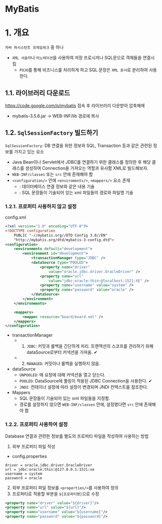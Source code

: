 # MyBatis

# 1. 개요
`자바 퍼시스턴트 프레임워크` 중 하나
- `XML 서술자`나 `어노테이션`을 사용하여 저장 프로시저나 SQL문으로 객체들을 연결시킴
  - `POJO`를 통해 비즈니스를 처리하게 하고 SQL 문장은 `XML 문서`로 분리하여 사용한다.

## 1.1. 라이브러리 다운로드
https://code.google.com/p/mybatis 접속 후 라이브러리 다운받아 압축해제
- mybatis-3.5.6.jar -> WEB-INF/lib 경로에 복사

## 1.2. `SqlSessionFactory` 빌드하기
`SqlSessionFactory`: DB 연결을 위한 정보와 SQL, Transaction 등과 같은 관련된 정보를 가지고 있는 요소
- Java Bean이나 Servlet에서 JDBC를 연결하기 위한 클래스를 정의한 후 해당 클래스를 생성하여 Connection을 가져오는 역할과 유사함
XML로 빌드해보자.
- `WEB-INF/classes` 또는 `src` 안에 존재해야 함
- `<configuration/>` 안에 `<enviroments/>`, `<mappers/>` 요소 존재
  - <enviroments/>: 데이터베이스 연결 정보와 같은 내용 기술
  - <mappers/>: SQL 문장들이 기술되어 있는 xml 파일들의 경로와 파일명 기술

### 1.2.1. 프로퍼티 사용하지 않고 설정
config.xml
```xml
<?xml version="1.0" encoding="UTF-8"?>
<!DOCTYPE configuration
	PUBLIC "-//mybatis.org//DTD Config 3.0//EN"
	"http://mybatis.org/dtd/mybatis-3-config.dtd">
<configuration>
	<environments default="development">
		<environment id="development">
			<transactionManager type="JDBC" />
			<dataSource type="POOLED">
				<property name="driver"
					value="oracle.jdbc.driver.OracleDriver" />
				<property name="url"
					value="jdbc:oracle:thin:@localhost:1521:XE" />
				<property name="username" value="system" />
				<property name="password" value="oracle" />
			</dataSource>
		</environment>
	</environments>

	<mappers>
		<mapper resource="board/board.xml" />
	</mappers>
</configuration>
```
- transactionManager
  - 1) `JDBC`: 커밋과 롤백을 간단하게 처리. 트랜잭션의 스코프를 관리하기 위해 dataSource로부터 커넥션을 가져옴. ✔︎
  - 2) `MANAGED`: 커밋이나 롤백을 실행하지 않음.
- dataSource
  - `UNPOOLED`: 매 요청에 대해 커넥션을 열고 닫는다.
  - `POOLED`: DataSource에 풀링이 적용된 JDBC Connection을 사용한다. ✔︎
  - `JNDI`: 컨테이너 설정에 따라 설정이 변경되며 JNDI 컨텍스트를 참조한다.
- Mappers
  - SQL 문장들이 기술되어 있는 xml 파일들을 지정함.
  - 경로를 설정하지 않으면 `WEB-INF/classes` 안에, 설정했다면 `src` 안에 존재해야 함

### 1.2.2. 프로퍼티 사용하여 설정
Database 연결과 관련한 정보를 별도의 프로퍼티 파일을 작성하여 사용하는 방법
1. 외부 프로퍼티 파일 작성
- config.properties
```text
driver = oracle.jdbc.driver.OracleDriver
url = jdbc:oracle:thin:@127.0.0.1:1521:xe
username = system
password = oracle
```
2. 외부 프로퍼티 파일 정보를 `<properties/>`를 사용하여 정의
3. 프로퍼티로 적용할 부분을 `${프로퍼티명}`으로 수정
```xml
<property name="driver" value="${driver}"/>
<property name="url" value="${url}"/>
<property name="username" value="${username}"/>
<property name="password" value="${password}"/>
```